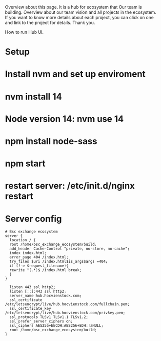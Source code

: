 Overview about this page.
It is a hub for ecosystem that Our team is building. Overview about our team vision and all projects in the ecosystem.
If you want to know more details about each project, you can click on one and link to the project for details.
Thank you.

How to run Hub UI.
# Setup
# Install nvm and set up enviroment
# nvm install 14
# Node version 14: nvm use 14
# npm install node-sass
# npm start


# restart server: /etc/init.d/nginx restart

# Server config
``` Ruby:
# Bsc exchange ecosystem
server {
  location / {
  root /home/bsc_exchange_ecosystem/build;
  add_header Cache-Control "private, no-store, no-cache";
  index index.html;
  error_page 404 /index.html;
  try_files $uri /index.html$is_args$args =404;
  if (!-e $request_filename){
  rewrite ^(.*)$ /index.html break;
  }
}

  listen 443 ssl http2;
  listen [::]:443 ssl http2;
  server_name hub.hocvienstock.com;
  ssl_certificate /etc/letsencrypt/live/hub.hocvienstock.com/fullchain.pem;
  ssl_certificate_key /etc/letsencrypt/live/hub.hocvienstock.com/privkey.pem;
  ssl_protocols TLSv1 TLSv1.1 TLSv1.2;
  ssl_prefer_server_ciphers on;
  ssl_ciphers AES256+EECDH:AES256+EDH:!aNULL;
  root /home/bsc_exchange_ecosystem/build;
}
